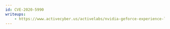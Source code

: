 ```yaml
---
id: CVE-2020-5990
writeups:
    - https://www.activecyber.us/activelabs/nvidia-geforce-experience-local-privilege-escalation-cve-2020-5990
---
```

